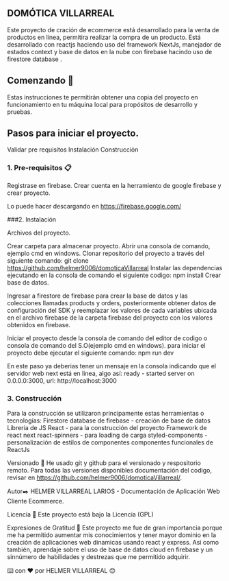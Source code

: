 ﻿## DOMÓTICA VILLARREAL
Este proyecto de cración de ecommerce está desarrollado para la venta de productos en línea, permitira realizar la compra de un producto. Está desarrollado con reactjs haciendo uso del framework NextJs, manejador de estados context y base de datos en la nube con firebase hacindo uso de firestore database .

## Comenzando 🚀
Estas instrucciones te permitirán obtener una copia del proyecto en funcionamiento en tu máquina local para propósitos de desarrollo y pruebas.

## Pasos para iniciar el proyecto.

Validar pre requisitos
Instalación
Construcción

### 1. Pre-requisitos 📋

Registrase en firebase.
Crear cuenta en la herramiento de google firebase y crear proyecto.

Lo puede hacer descargando en https://firebase.google.com/

###2. Instalación

Archivos del proyecto.

Crear carpeta para almacenar proyecto.
Abrir una consola de comando, ejemplo cmd en windows.
Clonar repositorio del proyecto a través del siguiente comando:
git clone https://github.com/helmer9006/domoticaVillarreal
Instalar las dependencias ejecutando en la consola de comando el siguiente codigo: npm install
Crear base de datos.

Ingresar a firestore de firebase para crear la base de datos y las colecciones llamadas products y orders, posteriormente obtener datos de configuración del SDK y reemplazar los valores de cada variables ubicada en el archivo firebase de la carpeta firebase del proyecto con los valores obtenidos en firebase.

Iniciar el proyecto desde la consola de comando del editor de codigo o consola de comando del S.O(ejemplo cmd en windows).
para iniciar el proyecto debe ejecutar el siguiente comando: npm run dev

En este paso ya deberias tener un mensaje en la consola indicando que el servidor web next está en linea, algo así:
ready - started server on 0.0.0.0:3000, url: http://localhost:3000

### 3. Construcción
Para la construcción se utilizaron principamente estas herramientas o tecnologías:
Firestore database de firebase - creación de base de datos
Libreria de JS React - para la construcción del proyecto
Framework de react next
react-spinners - para loading de carga
styled-components - personalización de estilos de componentes
componentes funcionales de ReactJs

Versionado 📌
He usado git y github para el versionado y respositorio remoto. Para todas las versiones disponibles documentación del codigo, revisar en https://github.com/helmer9006/domoticaVillarreal/.

Autor✒️
HELMER VILLARREAL LARIOS - Documentación de Aplicación Web Cliente Ecommerce.

Licencia 📄
Este proyecto está bajo la Licencia (GPL)

Expresiones de Gratitud 🎁
Este proyecto me fue de gran importancia porque me ha permitido aumentar mis conocimientos y tener mayor dominio en la creación de aplicaciones web dinamicas usando react y express. Asi como también, aprendaje sobre el uso de base de datos cloud en firebase y un sinnúmero de habilidades y destrezas que me permitido adquirir.

⌨️ con ❤️ por HELMER VILLARREAL 😊